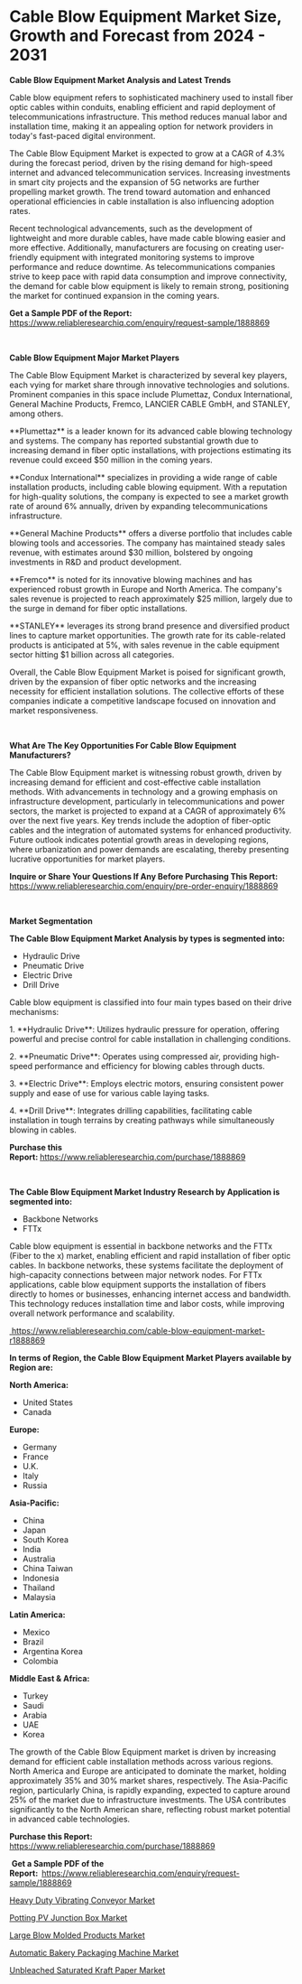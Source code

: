 <p><h1>Cable Blow Equipment Market Size, Growth and Forecast from 2024 - 2031</h1></p><p><strong>Cable Blow Equipment Market Analysis and Latest Trends</strong></p>
<p><p>Cable blow equipment refers to sophisticated machinery used to install fiber optic cables within conduits, enabling efficient and rapid deployment of telecommunications infrastructure. This method reduces manual labor and installation time, making it an appealing option for network providers in today's fast-paced digital environment.</p><p>The Cable Blow Equipment Market is expected to grow at a CAGR of 4.3% during the forecast period, driven by the rising demand for high-speed internet and advanced telecommunication services. Increasing investments in smart city projects and the expansion of 5G networks are further propelling market growth. The trend toward automation and enhanced operational efficiencies in cable installation is also influencing adoption rates.</p><p>Recent technological advancements, such as the development of lightweight and more durable cables, have made cable blowing easier and more effective. Additionally, manufacturers are focusing on creating user-friendly equipment with integrated monitoring systems to improve performance and reduce downtime. As telecommunications companies strive to keep pace with rapid data consumption and improve connectivity, the demand for cable blow equipment is likely to remain strong, positioning the market for continued expansion in the coming years.</p></p>
<p><strong>Get a Sample PDF of the Report:&nbsp;</strong> <a href="https://www.reliableresearchiq.com/enquiry/request-sample/1888869?utm_campaign=1594&utm_medium=2&utm_source=Github&utm_content=ia&utm_term=24102024&utm_id=cable-blow-equipment">https://www.reliableresearchiq.com/enquiry/request-sample/1888869</a></p>
<p>&nbsp;</p>
<p><strong>Cable Blow Equipment Major Market Players</strong></p>
<p><p>The Cable Blow Equipment Market is characterized by several key players, each vying for market share through innovative technologies and solutions. Prominent companies in this space include Plumettaz, Condux International, General Machine Products, Fremco, LANCIER CABLE GmbH, and STANLEY, among others.</p><p>**Plumettaz** is a leader known for its advanced cable blowing technology and systems. The company has reported substantial growth due to increasing demand in fiber optic installations, with projections estimating its revenue could exceed $50 million in the coming years.</p><p>**Condux International** specializes in providing a wide range of cable installation products, including cable blowing equipment. With a reputation for high-quality solutions, the company is expected to see a market growth rate of around 6% annually, driven by expanding telecommunications infrastructure.</p><p>**General Machine Products** offers a diverse portfolio that includes cable blowing tools and accessories. The company has maintained steady sales revenue, with estimates around $30 million, bolstered by ongoing investments in R&D and product development.</p><p>**Fremco** is noted for its innovative blowing machines and has experienced robust growth in Europe and North America. The company's sales revenue is projected to reach approximately $25 million, largely due to the surge in demand for fiber optic installations.</p><p>**STANLEY** leverages its strong brand presence and diversified product lines to capture market opportunities. The growth rate for its cable-related products is anticipated at 5%, with sales revenue in the cable equipment sector hitting $1 billion across all categories.</p><p>Overall, the Cable Blow Equipment Market is poised for significant growth, driven by the expansion of fiber optic networks and the increasing necessity for efficient installation solutions. The collective efforts of these companies indicate a competitive landscape focused on innovation and market responsiveness.</p></p>
<p>&nbsp;</p>
<p><strong>What Are The Key Opportunities For Cable Blow Equipment Manufacturers?</strong></p>
<p><p>The Cable Blow Equipment market is witnessing robust growth, driven by increasing demand for efficient and cost-effective cable installation methods. With advancements in technology and a growing emphasis on infrastructure development, particularly in telecommunications and power sectors, the market is projected to expand at a CAGR of approximately 6% over the next five years. Key trends include the adoption of fiber-optic cables and the integration of automated systems for enhanced productivity. Future outlook indicates potential growth areas in developing regions, where urbanization and power demands are escalating, thereby presenting lucrative opportunities for market players.</p></p>
<p><strong>Inquire or Share Your Questions If Any Before Purchasing This Report:</strong> <a href="https://www.reliableresearchiq.com/enquiry/pre-order-enquiry/1888869?utm_campaign=1594&utm_medium=2&utm_source=Github&utm_content=ia&utm_term=24102024&utm_id=cable-blow-equipment">https://www.reliableresearchiq.com/enquiry/pre-order-enquiry/1888869</a></p>
<p>&nbsp;</p>
<p><strong>Market Segmentation</strong></p>
<p><strong>The Cable Blow Equipment Market Analysis by types is segmented into:</strong></p>
<p><ul><li>Hydraulic Drive</li><li>Pneumatic Drive</li><li>Electric Drive</li><li>Drill Drive</li></ul></p>
<p><p>Cable blow equipment is classified into four main types based on their drive mechanisms: </p><p>1. **Hydraulic Drive**: Utilizes hydraulic pressure for operation, offering powerful and precise control for cable installation in challenging conditions. </p><p>2. **Pneumatic Drive**: Operates using compressed air, providing high-speed performance and efficiency for blowing cables through ducts. </p><p>3. **Electric Drive**: Employs electric motors, ensuring consistent power supply and ease of use for various cable laying tasks. </p><p>4. **Drill Drive**: Integrates drilling capabilities, facilitating cable installation in tough terrains by creating pathways while simultaneously blowing in cables.</p></p>
<p><strong>Purchase this Report:&nbsp;</strong><a href="https://www.reliableresearchiq.com/purchase/1888869?utm_campaign=1594&utm_medium=2&utm_source=Github&utm_content=ia&utm_term=24102024&utm_id=cable-blow-equipment">https://www.reliableresearchiq.com/purchase/1888869</a></p>
<p>&nbsp;</p>
<p><strong>The Cable Blow Equipment Market Industry Research by Application is segmented into:</strong></p>
<p><ul><li>Backbone Networks</li><li>FTTx</li></ul></p>
<p><p>Cable blow equipment is essential in backbone networks and the FTTx (Fiber to the x) market, enabling efficient and rapid installation of fiber optic cables. In backbone networks, these systems facilitate the deployment of high-capacity connections between major network nodes. For FTTx applications, cable blow equipment supports the installation of fibers directly to homes or businesses, enhancing internet access and bandwidth. This technology reduces installation time and labor costs, while improving overall network performance and scalability.</p></p>
<p><a href="https://www.reliableresearchiq.com/cable-blow-equipment-market-r1888869?utm_campaign=1594&utm_medium=2&utm_source=Github&utm_content=ia&utm_term=24102024&utm_id=cable-blow-equipment">&nbsp;https://www.reliableresearchiq.com/cable-blow-equipment-market-r1888869</a></p>
<p><strong>In terms of Region, the Cable Blow Equipment Market Players available by Region are:</strong></p>
<p>
    <p> <strong> North America: </strong>
        <ul>
            <li>United States</li>
            <li>Canada</li>
        </ul>
        </p> 
    <p> <strong> Europe: </strong>
        <ul>
            <li>Germany</li>
            <li>France</li>
            <li>U.K.</li>
            <li>Italy</li>
            <li>Russia</li>
        </ul>
        </p> 
    <p> <strong> Asia-Pacific: </strong>
        <ul>
            <li>China</li>
            <li>Japan</li>
            <li>South Korea</li>
            <li>India</li>
            <li>Australia</li>
            <li>China Taiwan</li>
            <li>Indonesia</li>
            <li>Thailand</li>
            <li>Malaysia</li>
        </ul>
        </p> 
    <p> <strong> Latin America: </strong>
        <ul>
            <li>Mexico</li>
            <li>Brazil</li>
            <li>Argentina Korea</li>
            <li>Colombia</li>
        </ul>
        </p> 
    <p> <strong> Middle East & Africa: </strong>
        <ul>
            <li>Turkey</li>
            <li>Saudi</li>
            <li>Arabia</li>
            <li>UAE</li>
            <li>Korea</li>
        </ul>
    </p>
    </p>
<p><p>The growth of the Cable Blow Equipment market is driven by increasing demand for efficient cable installation methods across various regions. North America and Europe are anticipated to dominate the market, holding approximately 35% and 30% market shares, respectively. The Asia-Pacific region, particularly China, is rapidly expanding, expected to capture around 25% of the market due to infrastructure investments. The USA contributes significantly to the North American share, reflecting robust market potential in advanced cable technologies.</p></p>
<p><strong>Purchase this Report: </strong><a href="https://www.reliableresearchiq.com/purchase/1888869?utm_campaign=1594&utm_medium=2&utm_source=Github&utm_content=ia&utm_term=24102024&utm_id=cable-blow-equipment">https://www.reliableresearchiq.com/purchase/1888869</a></p>
<p>&nbsp;<strong>Get a Sample PDF of the Report:&nbsp;&nbsp;</strong><a href="https://www.reliableresearchiq.com/enquiry/request-sample/1888869?utm_campaign=1594&utm_medium=2&utm_source=Github&utm_content=ia&utm_term=24102024&utm_id=cable-blow-equipment">https://www.reliableresearchiq.com/enquiry/request-sample/1888869</a></p>
<p><strong></strong></p>
<p><p><a href="https://www.linkedin.com/pulse/strategic-market-insights-global-heavy-duty-vibrating-5b6kc?utm_campaign=1594&utm_medium=2&utm_source=Github&utm_content=ia&utm_term=24102024&utm_id=cable-blow-equipment">Heavy Duty Vibrating Conveyor Market</a></p><p><a href="https://www.linkedin.com/pulse/potting-pv-junction-box-market-evolution-global-trends-regional-v5f9c?utm_campaign=1594&utm_medium=2&utm_source=Github&utm_content=ia&utm_term=24102024&utm_id=cable-blow-equipment">Potting PV Junction Box Market</a></p><p><a href="https://www.linkedin.com/pulse/large-blow-molded-products-market-research-report-forecast-ehnmc?utm_campaign=1594&utm_medium=2&utm_source=Github&utm_content=ia&utm_term=24102024&utm_id=cable-blow-equipment">Large Blow Molded Products Market</a></p><p><a href="https://www.linkedin.com/pulse/automatic-bakery-packaging-machine-market-analysis-report-global-lc95c?utm_campaign=1594&utm_medium=2&utm_source=Github&utm_content=ia&utm_term=24102024&utm_id=cable-blow-equipment">Automatic Bakery Packaging Machine Market</a></p><p><a href="https://www.linkedin.com/pulse/global-unbleached-saturated-kraft-paper-market-trends-yutkc?utm_campaign=1594&utm_medium=2&utm_source=Github&utm_content=ia&utm_term=24102024&utm_id=cable-blow-equipment">Unbleached Saturated Kraft Paper Market</a></p></p>